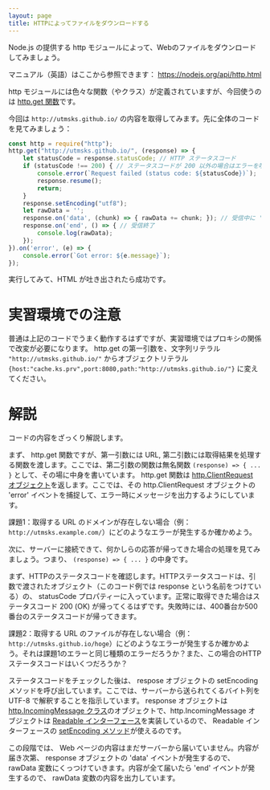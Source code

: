 ```yaml
---
layout: page
title: HTTPによってファイルをダウンロードする
---
```


Node.js の提供する http モジュールによって、Webのファイルをダウンロードしてみましょう。

マニュアル（英語）はここから参照できます： <https://nodejs.org/api/http.html>

http モジュールには色々な関数（やクラス）が定義されていますが、今回使うのは [http.get 関数](https://nodejs.org/api/http.html#http_http_get_options_callback)です。

今回は `http://utmsks.github.io/` の内容を取得してみます。先に全体のコードを見てみましょう：
```javascript
const http = require("http");
http.get("http://utmsks.github.io/", (response) => {
    let statusCode = response.statusCode; // HTTP ステータスコード
    if (statusCode !== 200) { // ステータスコードが 200 以外の場合はエラーを吐いて終了する
        console.error(`Request failed (status code: ${statusCode})`);
        response.resume();
        return;
    }
    response.setEncoding("utf8");
    let rawData = '';
    response.on('data', (chunk) => { rawData += chunk; }); // 受信中に 'data' イベントが発生する
    response.on('end', () => { // 受信終了
        console.log(rawData);
    });
}).on('error', (e) => {
    console.error(`Got error: ${e.message}`);
});
```
実行してみて、HTML が吐き出されたら成功です。

# 実習環境での注意

普通は上記のコードでうまく動作するはずですが、実習環境ではプロキシの関係で改変が必要になります。
http.get の第一引数を、文字列リテラル `"http://utmsks.github.io/"` からオブジェクトリテラル` {host:"cache.ks.prv",port:8080,path:"http://utmsks.github.io/"}` に変えてください。

# 解説

コードの内容をざっくり解説します。

まず、 http.get 関数ですが、第一引数には URL, 第二引数には取得結果を処理する関数を渡します。ここでは、第二引数の関数は無名関数 `(response) => { ... }` として、その場に中身を書いています。
http.get 関数は [http.ClientRequest オブジェクト](https://nodejs.org/api/http.html#http_class_http_clientrequest)を返します。ここでは、その http.ClientRequest オブジェクトの 'error' イベントを捕捉して、エラー時にメッセージを出力するようにしています。

課題1：取得する URL のドメインが存在しない場合（例：`http://utmsks.example.com/`）にどのようなエラーが発生するか確かめよう。

次に、サーバーに接続できて、何かしらの応答が帰ってきた場合の処理を見てみましょう。つまり、 `(response) => { ... }` の中身です。

まず、HTTPのステータスコードを確認します。HTTPステータスコードは、引数で渡されたオブジェクト（このコード例では response という名前をつけている）の、 statusCode プロパティーに入っています。正常に取得できた場合はステータスコード 200 (OK) が帰ってくるはずです。失敗時には、400番台か500番台のステータスコードが帰ってきます。

課題2：取得する URL のファイルが存在しない場合（例：`http://utmsks.github.io/hoge`）にどのようなエラーが発生するか確かめよう。それは課題1のエラーと同じ種類のエラーだろうか？また、この場合のHTTPステータスコードはいくつだろうか？

ステータスコードをチェックした後は、 respose オブジェクトの setEncoding メソッドを呼び出しています。ここでは、サーバーから送られてくるバイト列を UTF-8 で解釈することを指示しています。 response オブジェクトは [http.IncomingMessage クラス](https://nodejs.org/api/http.html#http_class_http_incomingmessage)のオブジェクトで、http.IncomingMessage オブジェクトは [Readable インターフェース](https://nodejs.org/api/stream.html#stream_class_stream_readable)を実装しているので、 Readable インターフェースの [setEncoding メソッド](https://nodejs.org/api/stream.html#stream_readable_setencoding_encoding)が使えるのです。

この段階では、 Web ページの内容はまだサーバーから届いていません。内容が届き次第、 response オブジェクトの 'data' イベントが発生するので、 rawData 変数にくっつけていきます。内容が全て届いたら 'end' イベントが発生するので、 rawData 変数の内容を出力しています。
